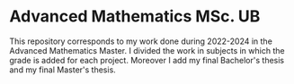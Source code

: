 # Advanced Mathematics MSc. UB

This repository corresponds to my work done during 2022-2024 in the Advanced Mathematics Master. I divided the work in subjects
in which the grade is added for each project. Moreover I add my final Bachelor's thesis and my final Master's thesis.
